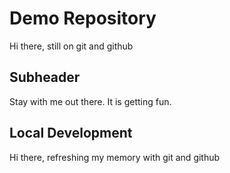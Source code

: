 # Demo Repository

Hi there, still on git and github

## Subheader

Stay with me out there. It is getting fun.

## Local Development

Hi there, refreshing my memory with git and github

